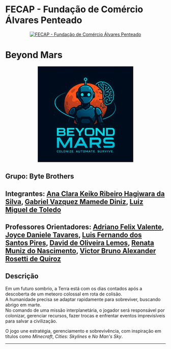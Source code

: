 # FECAP - Fundação de Comércio Álvares Penteado

<p align="center">
<a href="https://www.fecap.br/"><img src="https://encrypted-tbn0.gstatic.com/images?q=tbn:ANd9GcRhZPrRa89Kma0ZZogxm0pi-tCn_TLKeHGVxywp-LXAFGR3B1DPouAJYHgKZGV0XTEf4AE&usqp=CAU" alt="FECAP - Fundação de Comércio Álvares Penteado" border="0"></a>
</p>

# Beyond Mars

<p align="center">
  <img src="imagens/beyondmars.png.jpeg" width="300">
</p>



## Grupo: Byte Brothers

## Integrantes: <a href="https://www.linkedin.com/in/ana-clara-keiko-ribeiro-da-silva-970063341">Ana Clara Keiko Ribeiro Hagiwara da Silva</a>, <a href="www.linkedin.com/in/gabriel-diniz-b4a233345">Gabriel Vazquez Mamede Diniz</a>, <a href="https://www.linkedin.com/in/victorbarq/">Luiz Miguel de Toledo</a>
## Professores Orientadores: <a href="https://www.linkedin.com/in/adriano-valente-534576135/">Adriano Felix Valente</a>, <a href="www.linkedin.com/in/gabriel-diniz-b4a233345">Joyce Daniele Tavares</a>, <a href="https://www.linkedin.com/in/luisspires/">Luis Fernando dos Santos Pires</a>, <a href="https://buscatextual.cnpq.br/buscatextual/visualizacv.do?metodo=apresentar&id=K4126458J6">David de Oliveira Lemos</a>, <a href="https://buscatextual.cnpq.br/buscatextual/visualizacv.do?metodo=apresentar&id=K4933661J8">Renata Muniz do Nascimento</a>, <a href="https://www.linkedin.com/in/victorbarq/">Victor Bruno Alexander Rosetti de Quiroz</a>
  

## Descrição



Em um futuro sombrio, a Terra está com os dias contados após a descoberta de um meteoro colossal em rota de colisão.  
A humanidade precisa se adaptar rapidamente para sobreviver, buscando abrigo em marte.  
No comando de uma missão interplanetária, o jogador será responsável por colonizar, gerenciar recursos, fazer trocas e enfrentar eventos imprevisíveis para salvar a civilização.

O jogo une estratégia, gerenciamento e sobrevivência, com inspiração em títulos como *Minecraft*, *Cities: Skylines* e *No Man's Sky*.

---
